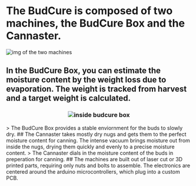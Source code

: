 # The BudCure is composed of two machines, the BudCure Box and the Cannaster. 
![img of the two machines](https://live.staticflickr.com/65535/53855147137_7863ec670d_b.jpg)
## In the BudCure Box, you can estimate the moisture content by the weight loss due to evaporation. The weight is tracked from harvest and a target weight is calculated.
<h3 style ="text-align: center;">
<img src="https://live.staticflickr.com/65535/53857547042_ca74505feb.jpg" alt="inside budcure box"></h3>
> The BudCure Box provides a stable enviornment for the buds to slowly dry. 
## The Cannaster takes mostly dry nugs and gets them to the perfect moisture content for canning. The intense vacuum brings moisture out from inside the nugs, drying them quickly and evenly to a precise moisture content. 
> The Cannaster dials in the moisture content of the buds in preperation for canning.
## The machines are built out of laser cut or 3D printed parts, requiring only nuts and bolts to assemble. The electronics are centered around the arduino microcontrollers, which plug into a custom PCB. 
